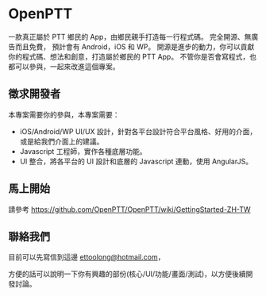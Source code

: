 # OpenPTT
一款真正屬於 PTT 鄉民的 App，由鄉民親手打造每一行程式碼。
完全開源、無廣告而且免費，
預計會有 Android，iOS 和 WP。
開源是進步的動力，你可以貢獻你的程式碼、想法和創意，打造屬於鄉民的 PTT App。
不管你是否會寫程式，也都可以參與，一起來改進這個專案。

## 徵求開發者
本專案需要你的參與，本專案需要：
* iOS/Android/WP UI/UX 設計，針對各平台設計符合平台風格、好用的介面，或是給我們介面上的建議。
* Javascript 工程師，實作各種底層功能。
* UI 整合，將各平台的 UI 設計和底層的 Javascript 連動，使用 AngularJS。

## 馬上開始
請參考 https://github.com/OpenPTT/OpenPTT/wiki/GettingStarted-ZH-TW

## 聯絡我們
目前可以先寫信到這邊 ettoolong@hotmail.com，

方便的話可以說明一下你有興趣的部份(核心/UI/功能/畫面/測試)，以方便後續開發討論。

